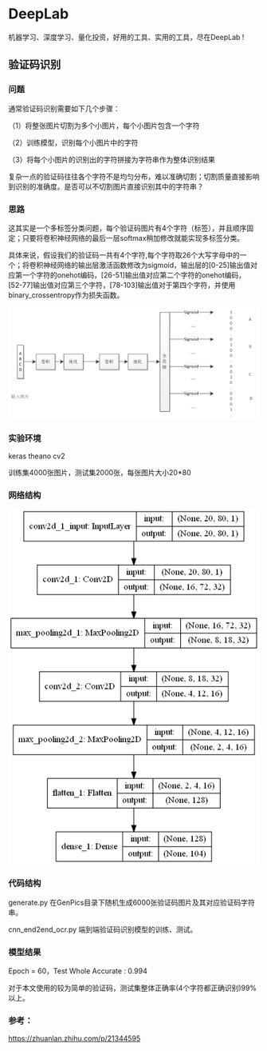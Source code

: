 DeepLab
=====
机器学习、深度学习、量化投资，好用的工具、实用的工具，尽在DeepLab ! 

验证码识别
---------
### 问题
通常验证码识别需要如下几个步骤：

（1）将整张图片切割为多个小图片，每个小图片包含一个字符

（2）训练模型，识别每个小图片中的字符

（3）将每个小图片的识别出的字符拼接为字符串作为整体识别结果

复杂一点的验证码往往各个字符不是均匀分布，难以准确切割；切割质量直接影响到识别的准确度。是否可以不切割图片直接识别其中的字符串？

### 思路
这其实是一个多标签分类问题，每个验证码图片有4个字符（标签），并且顺序固定；只要将卷积神经网络的最后一层softmax稍加修改就能实现多标签分类。

具体来说，假设我们的验证码一共有4个字符,每个字符取26个大写字母中的一个；将卷积神经网络的输出层激活函数修改为sigmoid，输出层的[0-25]输出值对应第一个字符的onehot编码，[26-51]输出值对应第二个字符的onehot编码，[52-77]输出值对应第三个字符，[78-103]输出值对于第四个字符，并使用binary_crossentropy作为损失函数。

![github](https://github.com/junliangliu/junliangliu.github.com/blob/master/VerifyCode/Doc/frame.png "思路")

### 实验环境
keras theano cv2

训练集4000张图片，测试集2000张，每张图片大小20*80

### 网络结构
![github](https://github.com/junliangliu/junliangliu.github.com/blob/master/VerifyCode/Doc/model.png "思路")

### 代码结构
generate.py 在GenPics目录下随机生成6000张验证码图片及其对应验证码字符串。

cnn_end2end_ocr.py 端到端验证码识别模型的训练、测试。

### 模型结果
Epoch = 60，Test Whole Accurate :  0.994

对于本文使用的较为简单的验证码，测试集整体正确率(4个字符都正确识别)99%以上。

### 参考：
https://zhuanlan.zhihu.com/p/21344595
